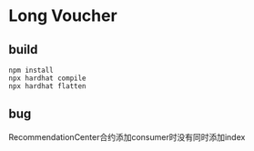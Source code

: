 # Long Voucher
## build
```shell
npm install
npx hardhat compile
npx hardhat flatten 
```

## bug
RecommendationCenter合约添加consumer时没有同时添加index